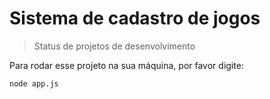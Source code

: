 # Sistema de cadastro de jogos

> Status de projetos de desenvolvimento 

Para rodar esse projeto na sua máquina, por favor digite:

```
node app.js
```
